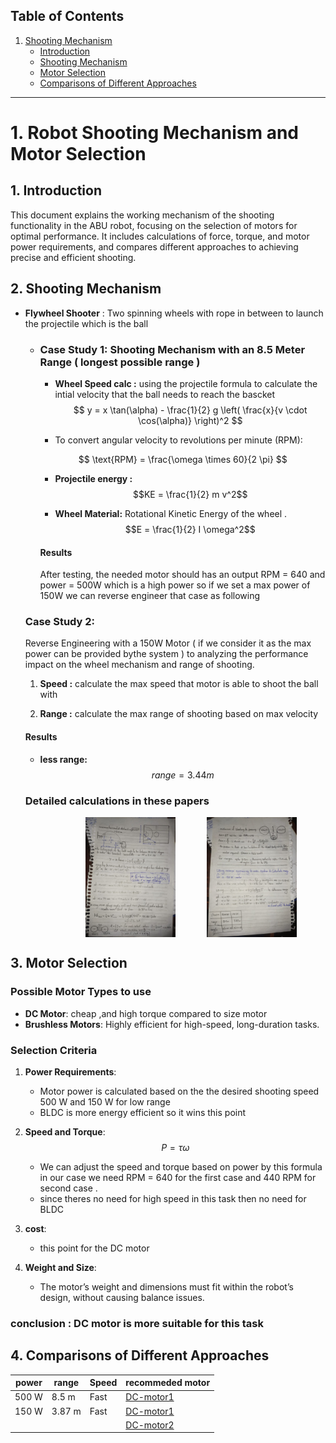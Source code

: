 ## Table of Contents
1. [Shooting Mechanism](#1-robot-shooting-mechanism-and-motor-selection)
    - [Introduction](#1-introduction)
    - [Shooting Mechanism](#2-shooting-mechanism)
    - [Motor Selection](#3-motor-selection)
    - [Comparisons of Different Approaches](#4-comparisons-of-different-approaches)


---

# 1. Robot Shooting Mechanism and Motor Selection

## 1. Introduction

This document explains the working mechanism of the shooting functionality in the ABU robot, focusing on the selection of motors for optimal performance. It includes calculations of force, torque, and motor power requirements, and compares different approaches to achieving precise and efficient shooting.

## 2. Shooting Mechanism

   - **Flywheel Shooter** :  Two spinning wheels with rope in between to launch the projectile which is the ball

        - ### Case Study 1: Shooting Mechanism with an 8.5 Meter Range ( longest possible range )

            - **Wheel Speed calc :** using the projectile formula to calculate the intial velocity that the ball needs to reach the bascket
            $$
            y = x \tan(\alpha) - \frac{1}{2} g \left( \frac{x}{v \cdot \cos(\alpha)} \right)^2
            $$

            - To convert angular velocity to revolutions per minute (RPM):

            $$
            \text{RPM} = \frac{\omega \times 60}{2 \pi}
            $$

            - **Projectile energy :** 
            $$KE = \frac{1}{2} m v^2$$

            - **Wheel Material:** Rotational Kinetic Energy of the wheel .
                    $$E = \frac{1}{2} I \omega^2$$

            #### Results

            After testing, the needed motor should has an output RPM = 640 and power = 500W which is a high power so if we set a max power of 150W we can reverse engineer that case as following


        ### Case Study 2: 
        Reverse Engineering with a 150W Motor ( if we consider it as the max power can be provided bythe system ) to analyzing the performance impact on the wheel mechanism and range of shooting.

        1. **Speed :** calculate the max speed that motor is able to shoot the ball with 

        2. **Range :** calculate the max range of shooting based on max velocity


        #### Results
        - **less range:** 
        $$
        range = 3.44 m
        $$


        ### Detailed calculations in these papers
        <div style="display: flex;">
            <img src="WhatsApp Image 2024-09-11 at 05.27.52_f7fdb899-1.jpg" style="width: 30%; height: auto; margin-right:50px; margin-left:20%;">
            <img src="WhatsApp Image 2024-09-11 at 05.28.06_f2e717c4.jpg" style="width: 30%; height: auto;">
        </div>

## 3. Motor Selection

### Possible Motor Types to use 
- **DC Motor**: cheap ,and high torque compared to size motor
- **Brushless Motors**: Highly efficient for high-speed, long-duration tasks.


### Selection Criteria
1. **Power Requirements**:
   - Motor power is calculated based on the the desired shooting speed 500 W and 150 W for low range
   - BLDC is more energy efficient so it wins this point

2. **Speed and Torque**:
    $$
    P = \tau \omega
    $$
    - We can adjust the speed and torque based on power by this formula in our case we need RPM = 640 for the first case and 440 RPM for second case .
    - since theres no need for high speed in this task then no need for BLDC


3. **cost**:
    - this point for the DC motor

4. **Weight and Size**:
   - The motor’s weight and dimensions must fit within the robot’s design, without causing balance issues.

### conclusion : DC motor is more suitable for this task 


## 4. Comparisons of Different Approaches


| power       | range    | Speed  |recommeded motor   |
|-------------|----------|--------|-------------------|
| 500 W       | 8.5 m    | Fast   | [DC-motor1]( https://www.ebay.com/itm/134043091709?chn=ps&var=433488060086&_trkparms=ispr%3D1&amdata=enc%3A1gYBR_8KkQv6R-8qDjRVb5g44&norover=1&mkevt=1&mkrid=711-167653-786486-8&mkcid=2&itemid=433488060086_134043091709&targetid=325425753764&device=c&mktype=pla&googleloc=9112344&poi=&campaignid=20784063734&mkgroupid=158211146320&rlsatarget=pla-325425753764&abcId=&merchantid=101696517&gad_source=1&gclid=CjwKCAjw3P-2BhAEEiwA3yPhwCujOd31pH74_cCd1j18fxLIUe8kLhMUDDMMaiR_9kcwKhEkcJzhIRoCBzsQAvD_BwE ) | 
| 150 W       | 3.87 m   | Fast   | [DC-motor1](https://www.ebay.com/itm/126537966517?chn=ps&_trkparms=ispr%3D1&amdata=enc%3A1Uvq5_iUuS6u5cfC59VoLNA38&norover=1&mkevt=1&mkrid=711-167653-786486-8&mkcid=2&itemid=126537966517&targetid=325425753764&device=c&mktype=pla&googleloc=9112344&poi=&campaignid=20784063734&mkgroupid=158211146320&rlsatarget=pla-325425753764&abcId=&merchantid=101695362&gad_source=1&gclid=CjwKCAjw3P-2BhAEEiwA3yPhwNmFAmhhyG91O_4upMU8QU9JQIsDPmN14HmfBsZ8Q7St1lAtIV_isBoCAlkQAvD_BwE)
||||[DC-motor2](https://www.brushless.com/12v-150w-brushless-dc-motor)  | 